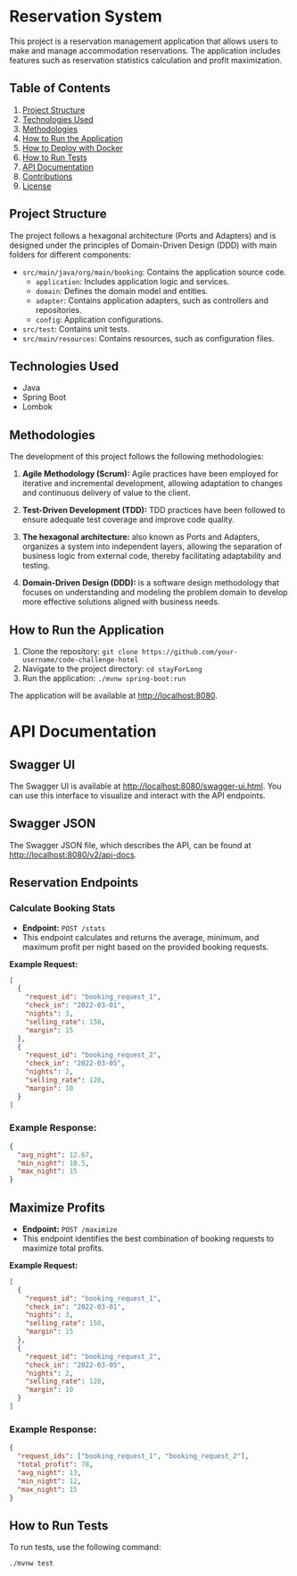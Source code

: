 # Reservation System

This project is a reservation management application that allows users to make and manage accommodation reservations. The application includes features such as reservation statistics calculation and profit maximization.

## Table of Contents

1. [Project Structure](#project-structure)
2. [Technologies Used](#technologies-used)
3. [Methodologies](#methodologies)
4. [How to Run the Application](#how-to-run-the-application)
5. [How to Deploy with Docker](#how-to-deploy-with-docker)
6. [How to Run Tests](#how-to-run-tests)
7. [API Documentation](#api-documentation)
8. [Contributions](#contributions)
9. [License](#license)

## Project Structure

The project follows a hexagonal architecture (Ports and Adapters) and is designed under the principles of Domain-Driven Design (DDD) with main folders for different components:

- `src/main/java/org/main/booking`: Contains the application source code.
    - `application`: Includes application logic and services.
    - `domain`: Defines the domain model and entities.
    - `adapter`: Contains application adapters, such as controllers and repositories.
    - `config`: Application configurations.
- `src/test`: Contains unit tests.
- `src/main/resources`: Contains resources, such as configuration files.

## Technologies Used

- Java
- Spring Boot
- Lombok


## Methodologies

The development of this project follows the following methodologies:

1. **Agile Methodology (Scrum):** Agile practices have been employed for iterative and incremental development, allowing adaptation to changes and continuous delivery of value to the client.

2. **Test-Driven Development (TDD):** TDD practices have been followed to ensure adequate test coverage and improve code quality.

3. **The hexagonal architecture:** also known as Ports and Adapters, organizes a system into independent layers, allowing the separation of business logic from external code, thereby facilitating adaptability and testing.

4. **Domain-Driven Design (DDD):** is a software design methodology that focuses on understanding and modeling the problem domain to develop more effective solutions aligned with business needs.

## How to Run the Application

1. Clone the repository: `git clone https://github.com/your-username/code-challenge-hotel`
2. Navigate to the project directory: `cd stayForLong`
3. Run the application: `./mvnw spring-boot:run`

The application will be available at [http://localhost:8080](http://localhost:8080).


# API Documentation

## Swagger UI
The Swagger UI is available at [http://localhost:8080/swagger-ui.html](http://localhost:8080/swagger-ui.html). You can use this interface to visualize and interact with the API endpoints.

## Swagger JSON
The Swagger JSON file, which describes the API, can be found at [http://localhost:8080/v2/api-docs](http://localhost:8080/v2/api-docs).

## Reservation Endpoints

### Calculate Booking Stats
- **Endpoint:** `POST /stats`
- This endpoint calculates and returns the average, minimum, and maximum profit per night based on the provided booking requests.

**Example Request:**
```json
[
  {
    "request_id": "booking_request_1",
    "check_in": "2022-03-01",
    "nights": 3,
    "selling_rate": 150,
    "margin": 15
  },
  {
    "request_id": "booking_request_2",
    "check_in": "2022-03-05",
    "nights": 2,
    "selling_rate": 120,
    "margin": 10
  }
] 
```
### Example Response:

```json
{
  "avg_night": 12.67,
  "min_night": 10.5,
  "max_night": 15
}
```
## Maximize Profits
- **Endpoint:** `POST /maximize`
- This endpoint identifies the best combination of booking requests to maximize total profits.

**Example Request:**
```json
[
  {
    "request_id": "booking_request_1",
    "check_in": "2022-03-01",
    "nights": 3,
    "selling_rate": 150,
    "margin": 15
  },
  {
    "request_id": "booking_request_2",
    "check_in": "2022-03-05",
    "nights": 2,
    "selling_rate": 120,
    "margin": 10
  }
]
```
### Example Response:

```json
{
  "request_ids": ["booking_request_1", "booking_request_2"],
  "total_profit": 78,
  "avg_night": 13,
  "min_night": 12,
  "max_night": 15
}
```
## How to Run Tests

To run tests, use the following command:

```bash
./mvnw test 
